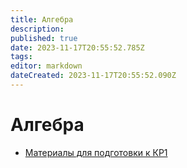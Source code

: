 ```yaml
---
title: Алгебра
description: 
published: true
date: 2023-11-17T20:55:52.785Z
tags: 
editor: markdown
dateCreated: 2023-11-17T20:55:52.090Z
---
```


# Алгебра

- [Материалы для подготовки к КР1](./algebra/kr1)